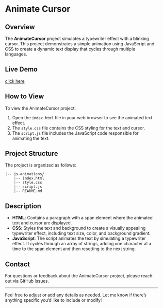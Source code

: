 
# Animate Cursor

## Overview

The **AnimateCursor** project simulates a typewriter effect with a blinking cursor. This project demonstrates a simple animation using JavaScript and CSS to create a dynamic text display that cycles through multiple languages.

## Live Demo 

[click here](https://codepen.io/Nada_T/full/abzXjpq)

## How to View

To view the AnimateCursor project:

1. Open the `index.html` file in your web browser to see the animated text effect.
2. The `style.css` file contains the CSS styling for the text and cursor.
3. The `script.js` file includes the JavaScript code responsible for animating the text.

## Project Structure

The project is organized as follows:

    |-- js-animations/
        |-- index.html
        |-- style.css
        |-- script.js
        |-- README.md

## Description

- **HTML**: Contains a paragraph with a span element where the animated text and cursor are displayed.
- **CSS**: Styles the text and background to create a visually appealing typewriter effect, including text size, color, and background gradient.
- **JavaScript**: The script animates the text by simulating a typewriter effect. It cycles through an array of strings, adding one character at a time to the span element and then resetting to the next string.

## Contact

For questions or feedback about the AnimateCursor project, please reach out via GitHub Issues.

---

Feel free to adjust or add any details as needed. Let me know if there’s anything specific you’d like to include or modify!